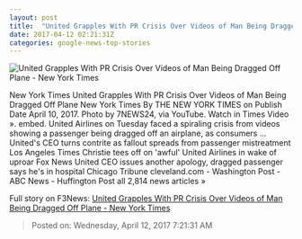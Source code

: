 ```yaml
---
layout: post
title:  "United Grapples With PR Crisis Over Videos of Man Being Dragged Off Plane - New York Times"
date: 2017-04-12 02:21:31Z
categories: google-news-top-stories
---
```


![United Grapples With PR Crisis Over Videos of Man Being Dragged Off Plane - New York Times](https://static01.nyt.com/images/2017/04/11/us/11xp-united/11xp-united-facebookJumbo.jpg)

New York Times United Grapples With PR Crisis Over Videos of Man Being Dragged Off Plane New York Times By THE NEW YORK TIMES on Publish Date April 10, 2017. Photo by 7NEWS24, via YouTube. Watch in Times Video ». embed. United Airlines on Tuesday faced a spiraling crisis from videos showing a passenger being dragged off an airplane, as consumers ... United's CEO turns contrite as fallout spreads from passenger mistreatment Los Angeles Times Christie tees off on 'awful' United Airlines in wake of uproar Fox News United CEO issues another apology, dragged passenger says he's in hospital Chicago Tribune cleveland.com - Washington Post - ABC News - Huffington Post all 2,814 news articles »


Full story on F3News: [United Grapples With PR Crisis Over Videos of Man Being Dragged Off Plane - New York Times](http://www.f3nws.com/n/pp3VeD)

> Posted on: Wednesday, April 12, 2017 7:21:31 AM
